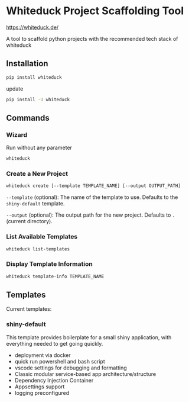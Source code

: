# Whiteduck Project Scaffolding Tool

https://whiteduck.de/

A tool to scaffold python projects with the recommended tech stack of whiteduck


## Installation

```bash
pip install whiteduck
```

update

```bash
pip install -U whiteduck
```

## Commands

### Wizard

Run without any parameter

```bash
whiteduck
```

### Create a New Project

```bash
whiteduck create [--template TEMPLATE_NAME] [--output OUTPUT_PATH]
```

`--template` (optional): The name of the template to use. Defaults to the `shiny-default` template.

`--output` (optional): The output path for the new project. Defaults to `.` (current directory).


### List Available Templates

```bash
whiteduck list-templates
```

### Display Template Information

```bash
whiteduck template-info TEMPLATE_NAME
```


## Templates

Current templates:

### shiny-default

This template provides boilerplate for a small shiny application, with everything needed to get going quickly.

- deployment via docker
- quick run powershell and bash script
- vscode settings for debugging and formatting
- Classic modular service-based app architecture/structure
- Dependency Injection Container
- Appsettings support
- logging preconfigured



